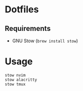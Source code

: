 # Dotfiles

## Requirements
- GNU Stow (`brew install stow`)


# Usage
```shell
stow nvim
stow alacritty
stow tmux
```
